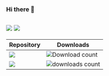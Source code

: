 ### Hi there 👋

<!--
**imaginary-png/imaginary-png** is a ✨ _special_ ✨ repository because its `README.md` (this file) appears on your GitHub profile.

Here are some ideas to get you started:

- 🔭 I’m currently working on ...
- 🌱 I’m currently learning ...
- 👯 I’m looking to collaborate on ...
- 🤔 I’m looking for help with ...
- 💬 Ask me about ...
- 📫 How to reach me: ...
- 😄 Pronouns: ...
- ⚡ Fun fact: ...

<a href="https://github.com/imaginary-png/HuntHelper">
  <img align="center" src="https://github-readme-stats.vercel.app/api/pin/?username=imaginary-png&repo=hunthelper" />
</a>
<a href="https://github.com/imaginary-png/a-ffxiv-hunt-tracker">
  <img align="top" src="https://github-readme-stats.vercel.app/api/pin/?username=imaginary-png&repo=a-ffxiv-hunt-tracker" />
</a>  

![Download count](https://img.shields.io/endpoint?url=https://vz32sgcoal.execute-api.us-east-1.amazonaws.com/HuntHelper)
![downloads count](https://img.shields.io/github/downloads/imaginary-png/a-ffxiv-hunt-tracker/total.svg)

![github stats image](https://github-readme-stats.vercel.app/api?username=imaginary-png&count_private=true)
![langauge stats image](https://github-readme-stats.vercel.app/api/top-langs/?username=imaginary-png&count_private=true&layout=compact)  
-->

[![](https://github-readme-stats.vercel.app/api?username=imaginary-png&line_height=24&count_private=true)](https://github.com/imaginary-png)
[![](https://github-readme-stats.vercel.app/api/top-langs/?username=imaginary-png&layout=compact&langs_count=5,github-readme-stats&card_width=277)](https://github.com/imaginary-png)
----

Repository|Downloads
---|---
[![](https://github-readme-stats.vercel.app/api/pin/?username=imaginary-png&repo=hunthelper)](https://github.com/imaginary-png/HuntHelper)|![Download count](https://img.shields.io/endpoint?url=https://vz32sgcoal.execute-api.us-east-1.amazonaws.com/HuntHelper)
[![](https://github-readme-stats.vercel.app/api/pin/?username=imaginary-png&repo=a-ffxiv-hunt-tracker)](https://github.com/imaginary-png/a-ffxiv-hunt-tracker)|![downloads count](https://img.shields.io/github/downloads/imaginary-png/a-ffxiv-hunt-tracker/total.svg)
